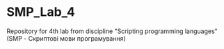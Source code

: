 # SMP_Lab_4
Repository for 4th lab from discipline "Scripting programming languages" (SMP - Скриптові мови програмування)

